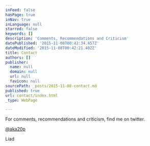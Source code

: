 ```yaml
---
inFeed: false
hasPage: true
inNav: true
inLanguage: null
starred: false
keywords: []
description: 'Comments, Recommendations and Criticism'
datePublished: '2015-11-08T00:42:34.457Z'
dateModified: '2015-11-08T00:42:21.402Z'
title: Contact
authors: []
publisher:
  name: null
  domain: null
  url: null
  favicon: null
sourcePath: _posts/2015-11-08-contact.md
published: true
url: contact/index.html
_type: WebPage

---
```

For comments, recommendations and criticism, find me on twitter.

[@aka20p][0]

Liad



[0]: http://twitter.com/aka20p